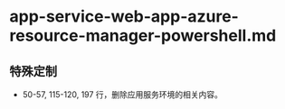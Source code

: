 # app-service-web-app-azure-resource-manager-powershell.md

## 特殊定制

* 50-57, 115-120, 197 行，删除应用服务环境的相关内容。